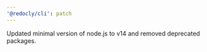 ```yaml
---
'@redocly/cli': patch
---
```


Updated minimal version of node.js to v14 and removed deprecated packages.
